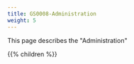```yaml
---
title: GS0008-Administration
weight: 5
---
```

This page describes the "Administration"

{{% children  %}}

